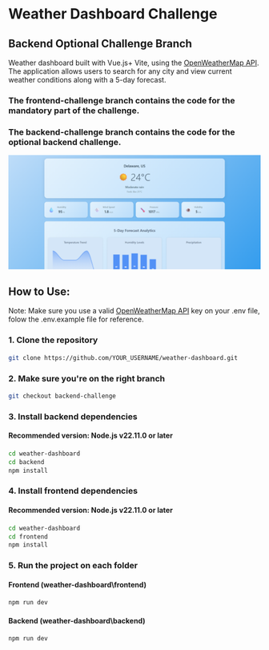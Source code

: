 # Weather Dashboard Challenge
## Backend Optional Challenge Branch

Weather dashboard built with Vue.js+ Vite, using the [OpenWeatherMap API](https://openweathermap.org/api). The application allows users to search for any city and view current weather conditions along with a 5-day forecast.

### The frontend-challenge branch contains the code for the mandatory part of the challenge.
### The backend-challenge branch contains the code for the optional backend challenge.

![Preview Screenshot](./weather-dashboard/src/assets/preview.png)

## How to Use:
Note: Make sure you use a valid [OpenWeatherMap API](https://openweathermap.org/api) key on your .env file, folow the .env.example file for reference. 

### 1. Clone the repository

```bash
git clone https://github.com/YOUR_USERNAME/weather-dashboard.git
```
### 2. Make sure you're on the right branch

```bash
git checkout backend-challenge
```

### 3. Install backend dependencies
#### Recommended version: Node.js v22.11.0 or later

```bash
cd weather-dashboard
cd backend
npm install
```

### 4. Install frontend dependencies
#### Recommended version: Node.js v22.11.0 or later

```bash
cd weather-dashboard
cd frontend
npm install
```

### 5. Run the project on each folder

#### Frontend (weather-dashboard\frontend)

```bash
npm run dev
```

#### Backend (weather-dashboard\backend)

```bash
npm run dev
```
